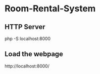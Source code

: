 # Room-Rental-System

  ## HTTP Server
  php -S localhost:8000
  
  ## Load the webpage
  http://localhost:8000/

